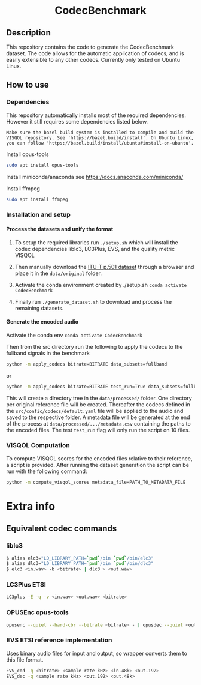 <div align="center">    
 
# CodecBenchmark
<!-- 
[![Paper](http://img.shields.io/badge/paper-arxiv.1001.2234-B31B1B.svg)](https://www.nature.com/articles/nature14539)
[![Conference](http://img.shields.io/badge/NeurIPS-2019-4b44ce.svg)](https://papers.nips.cc/book/advances-in-neural-information-processing-systems-31-2018)
[![Conference](http://img.shields.io/badge/ICLR-2019-4b44ce.svg)](https://papers.nips.cc/book/advances-in-neural-information-processing-systems-31-2018)
[![Conference](http://img.shields.io/badge/AnyConference-year-4b44ce.svg)](https://papers.nips.cc/book/advances-in-neural-information-processing-systems-31-2018)   -->
<!--
ARXIV   
[![Paper](http://img.shields.io/badge/arxiv-math.co:1480.1111-B31B1B.svg)](https://www.nature.com/articles/nature14539)
-->


<!--  
Conference   
-->   
</div>
 
## Description   
This repository contains the code to generate the CodecBenchmark dataset. The code allows for the automatic application of codecs, and is easily extensible to any other codecs. Currently only tested on Ubuntu Linux. 

## How to use

### Dependencies
This repository automatically installs most of the required dependencies. However it still requires some dependencies listed below. 

```
Make sure the bazel build system is installed to compile and build the VISQOL repository. See 'https://bazel.build/install'. On Ubuntu Linux, you can follow 'https://bazel.build/install/ubuntu#install-on-ubuntu'.
```

Install opus-tools 

```sh
sudo apt install opus-tools
```
Install miniconda/anaconda see https://docs.anaconda.com/miniconda/

Install ffmpeg
```sh
sudo apt install ffmpeg
```
### Installation and setup
#### Process the datasets and unify the format
1. To setup the required libraries run `./setup.sh` which will install the codec dependencies liblc3, LC3Plus, EVS, and the quality metric VISQOL

2. Then manually download the [ITU-T p.501 dataset](https://www.itu.int/rec/dologin_pub.asp?lang=e&id=T-REC-P.501-202005-I!!SOFT-ZST-E&type=items) through a browser and place it in the `data/original` folder. 

3. Activate the conda environment created by ./setup.sh `conda activate CodecBenchmark`

4. Finally run `./generate_dataset.sh` to download and process the remaining datasets.


#### Generate the encoded audio
Activate the conda env `conda activate CodecBenchmark`

Then from the src directory run the following to apply the codecs to the fullband signals in the benchmark
```sh
python -m apply_codecs bitrate=BITRATE data_subsets=fullband
```
or 
```sh
python -m apply_codecs bitrate=BITRATE test_run=True data_subsets=fullband
```

This will create a directory tree in the `data/processed/` folder. One directory per original reference file will be created. Thereafter the codecs defined in the `src/confic/codecs/default.yaml` file will be applied to the audio and saved to the respective folder. 
A metadata file will be generated at the end of the process at `data/processed/.../metadata.csv` containing the paths to the encoded files. The test `test_run` flag will only run the script on 10 files.

### VISQOL Computation
To compute VISQOL scores for the encoded files relative to their reference, a script is provided. After running the dataset generation the script can be run with the following command:

```sh
python -m compute_visqol_scores metadata_file=PATH_TO_METADATA_FILE
```

# Extra info
## Equivalent codec commands 

### liblc3

```sh
$ alias elc3="LD_LIBRARY_PATH=`pwd`/bin `pwd`/bin/elc3"
$ alias dlc3="LD_LIBRARY_PATH=`pwd`/bin `pwd`/bin/dlc3"
$ elc3 <in.wav> -b <bitrate> | dlc3 > <out.wav>
```

### LC3Plus ETSI
```sh
LC3plus -E -q -v <in.wav> <out.wav> <bitrate>
```

### OPUSEnc opus-tools
```sh
opusenc --quiet --hard-cbr --bitrate <bitrate> - | opusdec --quiet <out.wav>
```

### EVS ETSI reference implementation
Uses binary audio files for input and output, so wrapper converts them to this file format.
```sh
EVS_cod -q <bitrate> <sample rate kHz> <in.48k> <out.192>
EVS_dec -q <sample rate kHz> <out.192> <out.48k>
```
